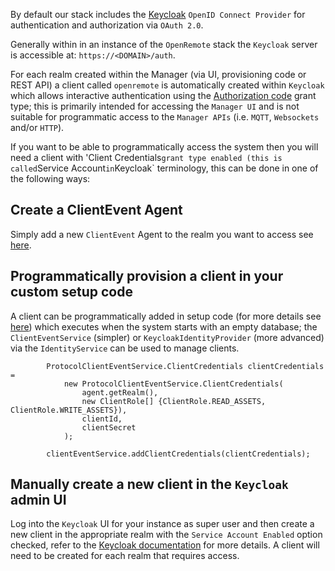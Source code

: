 By default our stack includes the [Keycloak](https://www.keycloak.org/) `OpenID Connect Provider` for authentication and authorization via `OAuth 2.0`.

Generally within in an instance of the `OpenRemote` stack the `Keycloak` server is accessible at: `https://<DOMAIN>/auth`.

For each realm created within the Manager (via UI, provisioning code or REST API) a client called `openremote` is automatically created within `Keycloak` which allows interactive authentication using the [Authorization code](https://oauth.net/2/grant-types/authorization-code/) grant type; this is primarily intended for accessing the `Manager UI` and is not suitable for programmatic access to the `Manager APIs` (i.e. `MQTT`, `Websockets` and/or `HTTP`).

If you want to be able to programmatically access the system then you will need a client with 'Client Credentials` grant type enabled (this is called `Service Account` in `Keycloak` terminology, this can be done in one of the following ways:

## Create a ClientEvent Agent
Simply add a new `ClientEvent` Agent to the realm you want to access see [here](https://github.com/openremote/openremote/wiki/User-Guide%3A-Setup-Client-Event-protocol).

## Programmatically provision a client in your custom setup code
A client can be programmatically added in setup code (for more details see [here](https://github.com/openremote/openremote/wiki/Developer-Guide%3A-Writing-setup-code)) which executes when the system starts with an empty database; the `ClientEventService` (simpler) or `KeycloakIdentityProvider` (more advanced) via the `IdentityService` can be used to manage clients.
```
        ProtocolClientEventService.ClientCredentials clientCredentials =
            new ProtocolClientEventService.ClientCredentials(
                agent.getRealm(),
                new ClientRole[] {ClientRole.READ_ASSETS, ClientRole.WRITE_ASSETS}),
                clientId,
                clientSecret
            );

        clientEventService.addClientCredentials(clientCredentials);
```

## Manually create a new client in the `Keycloak` admin UI
Log into the `Keycloak` UI for your instance as super user and then create a new client in the appropriate realm with the `Service Account Enabled` option checked, refer to the [Keycloak documentation](https://www.keycloak.org/docs/latest/server_admin/#_clients) for more details. A client will need to be created for each realm that requires access.
